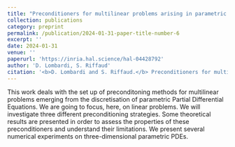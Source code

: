 ```yaml
---
title: "Preconditioners for multilinear problems arising in parametric Partial Differential Equations"
collection: publications
category: preprint
permalink: /publication/2024-01-31-paper-title-number-6
excerpt: ''
date: 2024-01-31
venue: ''
paperurl: 'https://inria.hal.science/hal-04428792'
author: 'D. Lombardi, S. Riffaud'
citation: '<b>D. Lombardi and S. Riffaud.</b> Preconditioners for multilinear problems arising in parametric Partial Differential Equations. 2024.'
---
```

This work deals with the set up of preconditoning methods for multilinear problems emerging from the discretisation of parametric Partial Differential Equations. We are going to focus, here, on linear problems. We will investigate three different preconditioning strategies. Some theoretical results are presented in order to assess the properties of these preconditioners and understand their limitations. We present several numerical experiments on three-dimensional parametric PDEs.